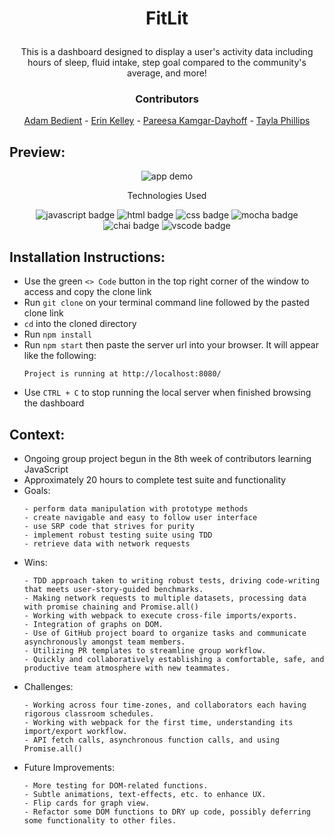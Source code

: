 # <p align="center">FitLit</p>

<p align="center">This is a dashboard designed to display a user's activity data including hours of sleep, fluid intake, step goal compared to the community's average, and more!</p>

### <p align="center">Contributors</p>
<div align="center">

[Adam Bedient](https://github.com/cOdeBedient) - [Erin Kelley](https://github.com/kelleyej) - [Pareesa Kamgar-Dayhoff](https://github.com/pareesakd1118) - [Tayla Phillips](https://github.com/tednaphil)

</div>

## Preview:
<div align="center">
  <img src="" alt="app demo">

</div>

<p align="center">Technologies Used</p>
<div align="center">
  <img src="https://img.shields.io/badge/JavaScript-F7DF1E?logo=javascript&logoColor=000&style=for-the-badge" alt="javascript badge">
  <img src="https://img.shields.io/badge/HTML5-E34F26?logo=html5&logoColor=fff&style=for-the-badge" alt="html badge">
  <img src="https://img.shields.io/badge/CSS3-1572B6?logo=css3&logoColor=fff&style=for-the-badge" alt="css badge">
  <img src="https://img.shields.io/badge/Mocha-8D6748?logo=mocha&logoColor=fff&style=for-the-badge" alt="mocha badge">
  <img src="https://img.shields.io/badge/Chai-A30701?logo=chai&logoColor=fff&style=for-the-badge" alt="chai badge">
  <img src="https://img.shields.io/badge/Visual%20Studio%20Code-007ACC?logo=visualstudiocode&logoColor=fff&style=for-the-badge" alt="vscode badge">
</div>

## Installation Instructions:
- Use the green `<> Code` button in the top right corner of the window to access and copy the clone link
- Run `git clone` on your terminal command line followed by the pasted clone link
- `cd` into the cloned directory
- Run `npm install`
- Run `npm start` then paste the server url into your browser. It will appear like the following:
    ```
    Project is running at http://localhost:8080/
    ```
- Use `CTRL + C` to stop running the local server when finished browsing the dashboard

## Context: 
<!-- wins, challenges, time spent, etc -->
- Ongoing group project begun in the 8th week of contributors learning JavaScript
- Approximately 20 hours to complete test suite and functionality
- Goals:
  ```
  - perform data manipulation with prototype methods
  - create navigable and easy to follow user interface
  - use SRP code that strives for purity
  - implement robust testing suite using TDD
  - retrieve data with network requests
  ```
- Wins:
  ```
  - TDD approach taken to writing robust tests, driving code-writing that meets user-story-guided benchmarks.
  - Making network requests to multiple datasets, processing data with promise chaining and Promise.all()
  - Working with webpack to execute cross-file imports/exports.
  - Integration of graphs on DOM.
  - Use of GitHub project board to organize tasks and communicate asynchronously amongst team members.
  - Utilizing PR templates to streamline group workflow.
  - Quickly and collaboratively establishing a comfortable, safe, and productive team atmosphere with new teammates.

  ```
- Challenges:
  ```
  - Working across four time-zones, and collaborators each having rigorous classroom schedules.
  - Working with webpack for the first time, understanding its import/export workflow.
  - API fetch calls, asynchronous function calls, and using Promise.all()

  ```
- Future Improvements:
  ```
  - More testing for DOM-related functions.
  - Subtle animations, text-effects, etc. to enhance UX.
  - Flip cards for graph view.
  - Refactor some DOM functions to DRY up code, possibly deferring some functionality to other files.

  ```
